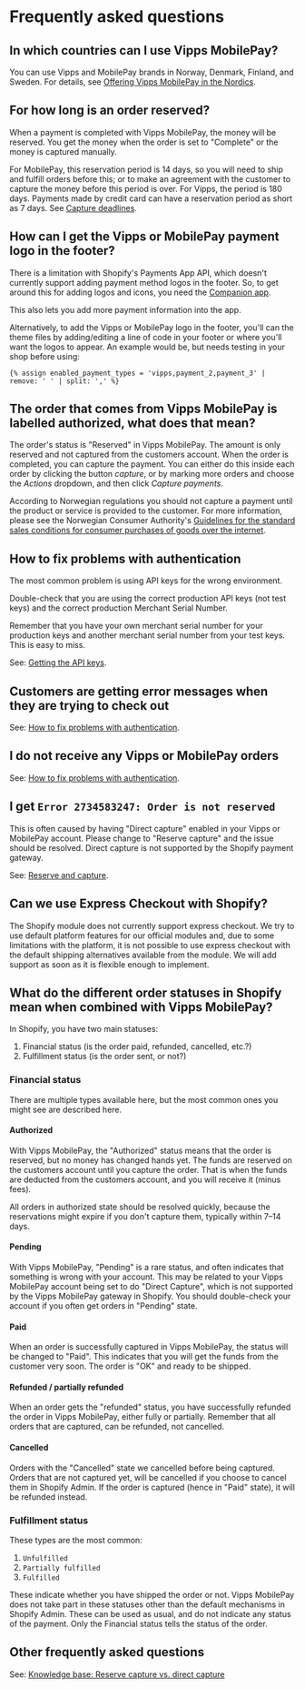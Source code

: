 <!-- START_METADATA
---
title: Vipps/MobilePay Shopify Plugins FAQ
description: Frequently asked questions for the Shopify plugins.
pagination_next: null
pagination_prev: null
---
END_METADATA -->

# Frequently asked questions

## In which countries can I use Vipps MobilePay?

You can use Vipps and MobilePay brands in Norway, Denmark, Finland, and Sweden.
For details, see [Offering Vipps MobilePay in the Nordics](https://developer.vippsmobilepay.com/docs/knowledge-base/across-borders/).

## For how long is an order reserved?

When a payment is completed with Vipps MobilePay, the money will be reserved.
You get the money when the order is set to "Complete" or the money is captured manually.

For MobilePay, this reservation period is 14 days, so you will need to ship and fulfill orders before this;
or to make an agreement with the customer to capture the money before this period is over.
For Vipps, the period is 180 days. Payments made by credit card can have a reservation period as short as 7 days.
See [Capture deadlines](https://developer.vippsmobilepay.com/docs/knowledge-base/reserve-and-capture/#capture-deadlines).

## How can I get the Vipps or MobilePay payment logo in the footer?

There is a limitation with Shopify's Payments App API, which doesn't currently support adding payment method logos in the footer.
So, to get around this for adding logos and icons, you need the [Companion app](companion.md).

This also lets you add more payment information into the app.

<!-- START_HIDDEN_IN_GITHUB
<details>
<summary>Deprecated method</summary>
<div>
END_HIDDEN_IN_GITHUB -->

Alternatively, to add the Vipps or MobilePay logo in the footer, you'll can the theme files by adding/editing a line of code in your footer or where you'll want the logos to appear. An example would be, but needs testing in your shop before using:

```liquid
{% assign enabled_payment_types = 'vipps,payment_2,payment_3' | remove: ' ' | split: ',' %}
```

<!-- START_HIDDEN_IN_GITHUB
</div>
</details>
END_HIDDEN_IN_GITHUB -->

## The order that comes from Vipps MobilePay is labelled authorized, what does that mean?

The order's status is "Reserved" in Vipps MobilePay. The amount is only reserved and not
captured from the customers account. When the order is completed, you can capture
the payment. You can either do this inside each order by clicking the button
*capture*, or by marking more orders and choose the *Actions* dropdown, and then click *Capture payments*.

According to Norwegian regulations you should not capture a payment until the
product or service is provided to the customer. For more information,
please see the Norwegian Consumer Authority's
[Guidelines for the standard sales conditions for consumer purchases of goods over the internet](https://www.forbrukertilsynet.no/english/guidelines/guidelines-the-standard-sales-conditions-consumer-purchases-of-goods-the-internet).

## How to fix problems with authentication

The most common problem is using API keys for the wrong environment.

Double-check that you are using the correct production API keys (not test keys)
and the correct production Merchant Serial Number.

Remember that you have your own merchant serial number for your production
keys and another merchant serial number from your test keys.
This is easy to miss.

See:
[Getting the API keys](https://developer.vippsmobilepay.com/docs/knowledge-base/api-keys/).

## Customers are getting error messages when they are trying to check out

See:
[How to fix problems with authentication](#how-to-fix-problems-with-authentication).

## I do not receive any Vipps or MobilePay orders

See:
[How to fix problems with authentication](#how-to-fix-problems-with-authentication).

## I get `Error 2734583247: Order is not reserved`

This is often caused by having "Direct capture" enabled in your Vipps or MobilePay account. Please change to "Reserve capture" and the issue should be resolved. Direct capture is not supported by the Shopify payment gateway.

See:
[Reserve and capture](https://developer.vippsmobilepay.com/docs/knowledge-base/reserve-and-capture).

## Can we use Express Checkout with Shopify?

The Shopify module does not currently support express checkout. We try to use default platform features for our official modules and, due to some limitations with the platform, it is not possible to use express checkout with the default shipping alternatives available from the module. We will add support as soon as it is flexible enough to implement.

## What do the different order statuses in Shopify mean when combined with Vipps MobilePay?

In Shopify, you have two main statuses:

1. Financial status (is the order paid, refunded, cancelled, etc.?)
2. Fulfillment status (is the order sent, or not?)

### Financial status

There are multiple types available here, but the most common ones you might see are described here.

#### Authorized

With Vipps MobilePay, the "Authorized" status means that the order is reserved, but no money has changed hands yet. The funds are reserved on the customers account until you capture the order. That is when the funds are deducted from the customers account, and you will receive it (minus fees).

All orders in authorized state should be resolved quickly, because the reservations might expire if you don't capture them, typically within 7–14 days.

#### Pending

With Vipps MobilePay, "Pending" is a rare status, and often indicates that something is wrong with your account. This may be related to your Vipps MobilePay account being set to do "Direct Capture", which is not supported by the Vipps MobilePay gateway in Shopify. You should double-check your account if you often get orders in "Pending" state.

#### Paid

When an order is successfully captured in Vipps MobilePay, the status will be changed to "Paid". This indicates that you will get the funds from the customer very soon. The order is "OK" and ready to be shipped.

#### Refunded / partially refunded

When an order gets the "refunded" status, you have successfully refunded the order in Vipps MobilePay, either fully or partially. Remember that all orders that are captured, can be refunded, not cancelled.

#### Cancelled

Orders with the "Cancelled" state we cancelled before being captured. Orders that are not captured yet, will be cancelled if you choose to cancel them in Shopify Admin. If the order is captured (hence in "Paid" state), it will be refunded instead.

### Fulfillment status

These types are the most common:

1. `Unfulfilled`
2. `Partially fulfilled`
3. `Fulfilled`

These indicate whether you have shipped the order or not. Vipps MobilePay does not take part in these statuses other than the default mechanisms in Shopify Admin. These can be used as usual, and do not indicate any status of the payment. Only the Financial status tells the status of the order.

## Other frequently asked questions

See:
[Knowledge base: Reserve capture vs. direct capture](https://developer.vippsmobilepay.com/docs/knowledge-base/reserve-and-capture/#reserve-capture-vs-direct-capture)
